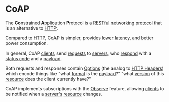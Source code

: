 # CoAP

The **Co**nstrained **A**pplication **P**rotocol is a [RESTful](@REST)
[networking protocol](@Network-Protocol) that is an alternative to [HTTP](@HTTP).

Compared to [HTTP](@HTTP), CoAP is simpler, provides [lower latency](@Network-Latency),
and better power consumption.

In general, CoAP [clients](@CoAP-Client) send [requests](@CoAP-Request) to [servers](@CoAP-Server),
who [respond](@CoAP-Response) with a [status code](@CoAP-Code) and a [payload](@CoAP-Payload).

Both requests and responses contain [Options](@CoAP-Options) (the analog to [HTTP Headers](@HTTP-Headers))
which encode things like "what [format](@CoAP-Content-Format-Option) is the [payload](@CoAP-Payload)?"
"what [version](@CoAP-ETag-Option) of this [resource](@Resource) does the client currently have?"

CoAP implements subscriptions with the [Observe](@CoAP-Observe) feature, allowing
[clients](@CoAP-Client) to be notified when a [server's](@CoAP-Server) [resource](@Resource) changes.
